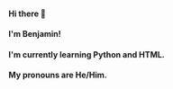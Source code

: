 #### Hi there 👋 
#### I'm Benjamin!
#### I'm currently learning Python and HTML.
#### My pronouns are He/Him.
